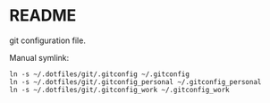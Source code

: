 # README
git configuration file.

Manual symlink:
```shell
ln -s ~/.dotfiles/git/.gitconfig ~/.gitconfig
ln -s ~/.dotfiles/git/.gitconfig_personal ~/.gitconfig_personal
ln -s ~/.dotfiles/git/.gitconfig_work ~/.gitconfig_work
```
